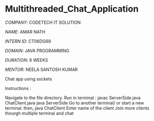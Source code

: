 # Multithreaded_Chat_Application

*COMPANY*: CODETECH IT SOLUTION

*NAME*: AMAR NATH

*INTERN ID*: CT06DG69

*DOMAIN*: JAVA PROGRAMMING

*DURATION*: 6 WEEKS

*MENTOR*: NEELA SANTOSH KUMAR

Chat app using sockets

Instructions :

Navigate to the file directory.
Run in terminal :
javac ServerSide.java ChatClient.java
java ServerSide
Go to another terminal/ or start a new terminal. then, java ChatClient
Enter name of the client
Join more clients thourgh multiple terminal and chat
